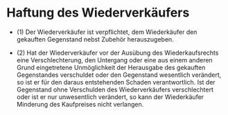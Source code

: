 # Haftung des Wiederverkäufers

- (1) Der Wiederverkäufer ist verpflichtet, dem Wiederkäufer den gekauften Gegenstand nebst Zubehör herauszugeben.

- (2) Hat der Wiederverkäufer vor der Ausübung des Wiederkaufsrechts eine Verschlechterung, den Untergang oder eine aus einem anderen Grund eingetretene Unmöglichkeit der Herausgabe des gekauften Gegenstandes verschuldet oder den Gegenstand wesentlich verändert, so ist er für den daraus entstehenden Schaden verantwortlich. Ist der Gegenstand ohne Verschulden des Wiederverkäufers verschlechtert oder ist er nur unwesentlich verändert, so kann der Wiederkäufer Minderung des Kaufpreises nicht verlangen.


